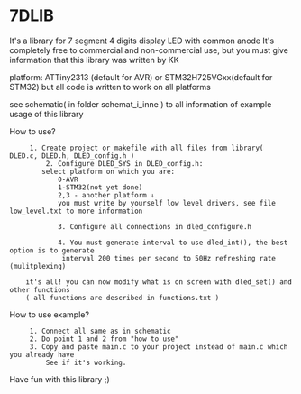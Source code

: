 # 7DLIB
It's a library for 7 segment 4 digits display LED with common anode
It's completely free to commercial and non-commercial use, but you must give information that this library was written by KK


platform: ATTiny2313 (default for AVR) or STM32H725VGxx(default for STM32) but all code is written to work on all platforms 

see schematic( in folder schemat_i_inne ) to all information of example usage of this library

How to use?
```
	 1. Create project or makefile with all files from library( DLED.c, DLED.h, DLED_config.h )
    	 2. Configure DLED_SYS in DLED_config.h:
	 	select platform on which you are:
	 		0-AVR 
	 		1-STM32(not yet done)
	 		2,3 - another platform ↓
	 		you must write by yourself low level drivers, see file low_level.txt to more information
	 
    	 	3. Configure all connections in dled_configure.h
	 
    	 	4. You must generate interval to use dled_int(), the best option is to generate 
    	 	 interval 200 times per second to 50Hz refreshing rate (mulitplexing)

    it's all! you can now modify what is on screen with dled_set() and other functions
    ( all functions are described in functions.txt )
```
How to use example?
```
	 1. Connect all same as in schematic 
	 2. Do point 1 and 2 from "how to use"
	 3. Copy and paste main.c to your project instead of main.c which you already have
    	 See if it's working.
```

Have fun with this library ;)
